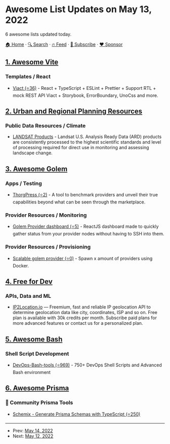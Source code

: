 # Awesome List Updates on May 13, 2022

6 awesome lists updated today.

[🏠 Home](/README.md) · [🔍 Search](https://www.trackawesomelist.com/search/) · [🔥 Feed](https://www.trackawesomelist.com/rss.xml) · [📮 Subscribe](https://trackawesomelist.us17.list-manage.com/subscribe?u=d2f0117aa829c83a63ec63c2f&id=36a103854c) · [❤️  Sponsor](https://github.com/sponsors/theowenyoung)



## [1. Awesome Vite](/content/vitejs/awesome-vite/README.md)

### Templates / React

*   [Viact (⭐36)](https://github.com/MR-Mostafa/Viact) - React + TypeScript + ESLint + Prettier + Support RTL + mock REST API Viact + Storybook, ErrorBoundary, UnoCss and more.

## [2. Urban and Regional Planning Resources](/content/APA-Technology-Division/urban-and-regional-planning-resources/README.md)

### Public Data Resources / Climate

*   [LANDSAT Products](https://www.usgs.gov/landsat-missions/landsat-us-analysis-ready-data) - Landsat U.S. Analysis Ready Data (ARD) products are consistently processed to the highest scientific standards and level of processing required for direct use in monitoring and assessing landscape change.

## [3. Awesome Golem](/content/golemfactory/awesome-golem/README.md)

### Apps / Testing

*   [ThorgPress (⭐2)](https://github.com/figurestudios/thorgpress) - A tool to benchmark providers and unveil their true capabilities beyond what can be seen through the marketplace.

### Provider Resources / Monitoring

*   [Golem Provider dashboard (⭐5)](https://github.com/vciancio/golem-dashboard) - ReactJS dashboard made to quickly gather status from your provider nodes without having to SSH into them.

### Provider Resources / Provisioning

*   [Scalable golem provider (⭐0)](https://github.com/cryptobench/scaleable-golem-provider) - Spawn x amount of providers using Docker.

## [4. Free for Dev](/content/ripienaar/free-for-dev/README.md)

### APIs, Data and ML

*   [IP2Location.io](https://www.ip2location.io/) — Freemium, fast and reliable IP geolocation API to determine geolocation data like city, coordinates, ISP and so on. Free plan is available with 30k credits per month. Subscribe paid plans for more advanced features or contact us for a personalized plan.

## [5. Awesome Bash](/content/awesome-lists/awesome-bash/README.md)

### Shell Script Development

*   [DevOps-Bash-tools (⭐969)](https://github.com/HariSekhon/DevOps-Bash-tools) - 750+ DevOps Shell Scripts and Advanced Bash environment

## [6. Awesome Prisma](/content/catalinmiron/awesome-prisma/README.md)

### :safety_vest: Community Prisma Tools

*   [Schemix - Generate Prisma Schemas with TypeScript (⭐250)](https://github.com/ridafkih/schemix)

---

- Prev: [May 14, 2022](/content/2022/05/14/README.md)
- Next: [May 12, 2022](/content/2022/05/12/README.md)